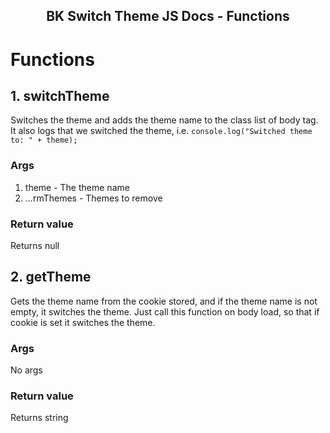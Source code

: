 <h2 align="center">BK Switch Theme JS Docs - Functions</h2>

# Functions

## 1. switchTheme
Switches the theme and adds the theme name to the class list of body tag. It also logs that we switched the theme, i.e. `console.log("Switched theme to: " + theme);`

### Args
1. theme - The theme name
2. ...rmThemes - Themes to remove

### Return value
Returns null

## 2. getTheme
Gets the theme name from the cookie stored, and if the theme name is not empty, it switches the theme. Just call this function on body load, so that if cookie is set it switches the theme.

### Args
No args

### Return value
Returns string

